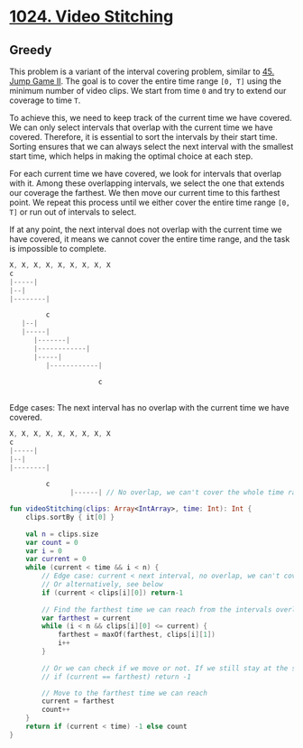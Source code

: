 # [1024. Video Stitching](https://leetcode.com/problems/video-stitching/)

## Greedy
This problem is a variant of the interval covering problem, similar to [45. Jump Game II](../leetcode/45.jump-game-ii.md). The goal is to cover the entire time range `[0, T]` using the minimum number of video clips. We start from time `0` and try to extend our coverage to time `T`.

To achieve this, we need to keep track of the current time we have covered. We can only select intervals that overlap with the current time we have covered. Therefore, it is essential to sort the intervals by their start time. Sorting ensures that we can always select the next interval with the smallest start time, which helps in making the optimal choice at each step.

For each current time we have covered, we look for intervals that overlap with it. Among these overlapping intervals, we select the one that extends our coverage the farthest. We then move our current time to this farthest point. We repeat this process until we either cover the entire time range `[0, T]` or run out of intervals to select.

If at any point, the next interval does not overlap with the current time we have covered, it means we cannot cover the entire time range, and the task is impossible to complete.

```js
X, X, X, X, X, X, X, X, X
c
|-----|
|--|
|--------|

         c
   |--|
   |-----|
      |-------|
      |------------|
      |-----|
         |------------|
                      
                      c
                
```

Edge cases: The next interval has no overlap with the current time we have covered.
```js
X, X, X, X, X, X, X, X, X
c
|-----|
|--|
|--------|
  
         c     
               |------| // No overlap, we can't cover the whole time range

```

```kotlin
fun videoStitching(clips: Array<IntArray>, time: Int): Int {
    clips.sortBy { it[0] }
    
    val n = clips.size
    var count = 0
    var i = 0
    var current = 0
    while (current < time && i < n) {
        // Edge case: current < next interval, no overlap, we can't cover the whole time range
        // Or alternatively, see below
        if (current < clips[i][0]) return-1
        
        // Find the farthest time we can reach from the intervals overlapping with the current time
        var farthest = current
        while (i < n && clips[i][0] <= current) {
            farthest = maxOf(farthest, clips[i][1])
            i++
        }
        
        // Or we can check if we move or not. If we still stay at the same time, it means we can't cover the whole time range
        // if (current == farthest) return -1

        // Move to the farthest time we can reach
        current = farthest
        count++
    }
    return if (current < time) -1 else count
}
```